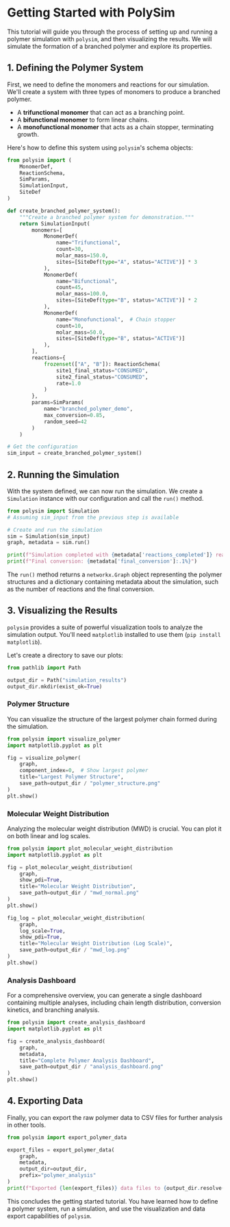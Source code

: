 # Getting Started with PolySim

This tutorial will guide you through the process of setting up and running a polymer simulation with `polysim`, and then visualizing the results. We will simulate the formation of a branched polymer and explore its properties.

## 1. Defining the Polymer System

First, we need to define the monomers and reactions for our simulation. We'll create a system with three types of monomers to produce a branched polymer.

- A **trifunctional monomer** that can act as a branching point.
- A **bifunctional monomer** to form linear chains.
- A **monofunctional monomer** that acts as a chain stopper, terminating growth.

Here's how to define this system using `polysim`'s schema objects:

```python title="create_system.py"
from polysim import (
    MonomerDef,
    ReactionSchema,
    SimParams,
    SimulationInput,
    SiteDef
)

def create_branched_polymer_system():
    """Create a branched polymer system for demonstration."""
    return SimulationInput(
        monomers=[
            MonomerDef(
                name="Trifunctional",
                count=30,
                molar_mass=150.0,
                sites=[SiteDef(type="A", status="ACTIVE")] * 3
            ),
            MonomerDef(
                name="Bifunctional",
                count=45,
                molar_mass=100.0,
                sites=[SiteDef(type="B", status="ACTIVE")] * 2
            ),
            MonomerDef(
                name="Monofunctional",  # Chain stopper
                count=10,
                molar_mass=50.0,
                sites=[SiteDef(type="B", status="ACTIVE")]
            ),
        ],
        reactions={
            frozenset(["A", "B"]): ReactionSchema(
                site1_final_status="CONSUMED",
                site2_final_status="CONSUMED",
                rate=1.0
            )
        },
        params=SimParams(
            name="branched_polymer_demo",
            max_conversion=0.85,
            random_seed=42
        )
    )

# Get the configuration
sim_input = create_branched_polymer_system()
```

## 2. Running the Simulation

With the system defined, we can now run the simulation. We create a `Simulation` instance with our configuration and call the `run()` method.

```python title="run_simulation.py"
from polysim import Simulation
# Assuming sim_input from the previous step is available

# Create and run the simulation
sim = Simulation(sim_input)
graph, metadata = sim.run()

print(f"Simulation completed with {metadata['reactions_completed']} reactions")
print(f"Final conversion: {metadata['final_conversion']:.1%}")
```

The `run()` method returns a `networkx.Graph` object representing the polymer structures and a dictionary containing metadata about the simulation, such as the number of reactions and the final conversion.

## 3. Visualizing the Results

`polysim` provides a suite of powerful visualization tools to analyze the simulation output. You'll need `matplotlib` installed to use them (`pip install matplotlib`).

Let's create a directory to save our plots:

```python
from pathlib import Path

output_dir = Path("simulation_results")
output_dir.mkdir(exist_ok=True)
```

### Polymer Structure

You can visualize the structure of the largest polymer chain formed during the simulation.

```python title="visualize_structure.py"
from polysim import visualize_polymer
import matplotlib.pyplot as plt

fig = visualize_polymer(
    graph,
    component_index=0,  # Show largest polymer
    title="Largest Polymer Structure",
    save_path=output_dir / "polymer_structure.png"
)
plt.show()
```

### Molecular Weight Distribution

Analyzing the molecular weight distribution (MWD) is crucial. You can plot it on both linear and log scales.

```python title="visualize_mwd.py"
from polysim import plot_molecular_weight_distribution
import matplotlib.pyplot as plt

fig = plot_molecular_weight_distribution(
    graph,
    show_pdi=True,
    title="Molecular Weight Distribution",
    save_path=output_dir / "mwd_normal.png"
)
plt.show()

fig_log = plot_molecular_weight_distribution(
    graph,
    log_scale=True,
    show_pdi=True,
    title="Molecular Weight Distribution (Log Scale)",
    save_path=output_dir / "mwd_log.png"
)
plt.show()
```

### Analysis Dashboard

For a comprehensive overview, you can generate a single dashboard containing multiple analyses, including chain length distribution, conversion kinetics, and branching analysis.

```python title="create_dashboard.py"
from polysim import create_analysis_dashboard
import matplotlib.pyplot as plt

fig = create_analysis_dashboard(
    graph,
    metadata,
    title="Complete Polymer Analysis Dashboard",
    save_path=output_dir / "analysis_dashboard.png"
)
plt.show()
```

## 4. Exporting Data

Finally, you can export the raw polymer data to CSV files for further analysis in other tools.

```python title="export_data.py"
from polysim import export_polymer_data

export_files = export_polymer_data(
    graph,
    metadata,
    output_dir=output_dir,
    prefix="polymer_analysis"
)
print(f"Exported {len(export_files)} data files to {output_dir.resolve()}")
```

This concludes the getting started tutorial. You have learned how to define a polymer system, run a simulation, and use the visualization and data export capabilities of `polysim`. 